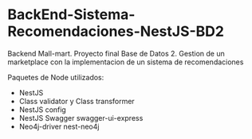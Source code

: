 # BackEnd-Sistema-Recomendaciones-NestJS-BD2

Backend Mall-mart. Proyecto final Base de Datos 2. Gestion de un marketplace con la implementacion de un sistema de recomendaciones

Paquetes de Node utilizados:
- NestJS
- Class validator y Class transformer
- NestJS config
- NestJS Swagger swagger-ui-express
- Neo4j-driver nest-neo4j
